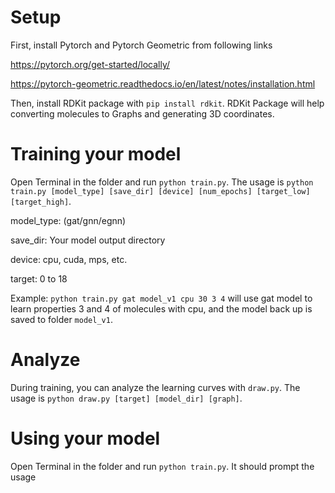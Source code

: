 # Setup

First, install Pytorch and Pytorch Geometric from following links

https://pytorch.org/get-started/locally/

https://pytorch-geometric.readthedocs.io/en/latest/notes/installation.html

Then, install RDKit package with `pip install rdkit`. RDKit Package will help converting molecules to Graphs and generating 3D coordinates.

# Training your model

Open Terminal in the folder and run `python train.py`. The usage is `python train.py [model_type] [save_dir] [device] [num_epochs] [target_low] [target_high]`.

model_type: (gat/gnn/egnn)

save_dir: Your model output directory

device: cpu, cuda, mps, etc.

target: 0 to 18

Example: `python train.py gat model_v1 cpu 30 3 4` will use gat model to learn properties 3 and 4 of molecules with cpu, and the model back up is saved to folder `model_v1`.

# Analyze
During training, you can analyze the learning curves with `draw.py`. The usage is `python draw.py [target] [model_dir] [graph]`.

# Using your model

Open Terminal in the folder and run `python train.py`. It should prompt the usage
